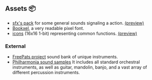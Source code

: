 ## Assets 📦

- [sfx's pack](sound.zip) for some general sounds signaling a action. [(preview)](pack.ogg)
- [Bookxel](bookxel.ttf), a very readable pixel font. 
- [icons](icon.zip) (16x16 1-bit) representing common functions. [(preview)](pack.png)

### External

- [FreePats project](https://freepats.zenvoid.org/index.html) sound bank of unique instruments.
- [Philharmonia sound samples](https://philharmonia.co.uk/resources/sound-samples/) It includes all standard orchestral instruments, as well as guitar, mandolin, banjo, and a vast array of different percussion instruments.




